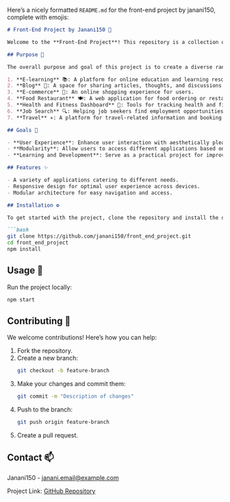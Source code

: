 Here’s a nicely formatted `README.md` for the front-end project by janani150, complete with emojis:

```markdown
# Front-End Project by Janani150 🎉

Welcome to the **Front-End Project**! This repository is a collection of web applications designed to cater to various domains, providing users with useful tools and resources.

## Purpose 🌟

The overall purpose and goal of this project is to create a diverse range of web applications, including:

1. **E-learning** 📚: A platform for online education and learning resources.
2. **Blog** 📝: A space for sharing articles, thoughts, and discussions.
3. **E-commerce** 🛒: An online shopping experience for users.
4. **Food Restaurant** 🍽️: A web application for food ordering or restaurant management.
5. **Health and Fitness Dashboard** 💪: Tools for tracking health and fitness metrics.
6. **Job Search** 🔍: Helping job seekers find employment opportunities.
7. **Travel** ✈️: A platform for travel-related information and booking services.

## Goals 🎯

- **User Experience**: Enhance user interaction with aesthetically pleasing and functional interfaces.
- **Modularity**: Allow users to access different applications based on their interests.
- **Learning and Development**: Serve as a practical project for improving front-end development skills using HTML, CSS, and JavaScript.

## Features ✨

- A variety of applications catering to different needs.
- Responsive design for optimal user experience across devices.
- Modular architecture for easy navigation and access.

## Installation ⚙️

To get started with the project, clone the repository and install the dependencies:

```bash
git clone https://github.com/janani150/front_end_project.git
cd front_end_project
npm install
```

## Usage 🚀

Run the project locally:

```bash
npm start
```

## Contributing 🤝

We welcome contributions! Here’s how you can help:

1. Fork the repository.
2. Create a new branch:
   ```bash
   git checkout -b feature-branch
   ```
3. Make your changes and commit them:
   ```bash
   git commit -m "Description of changes"
   ```
4. Push to the branch:
   ```bash
   git push origin feature-branch
   ```
5. Create a pull request.


## Contact 📫

Janani150 - [janani.email@example.com](mailto:janani.email@example.com)

Project Link: [GitHub Repository](https://github.com/janani150/front_end_project)
```

